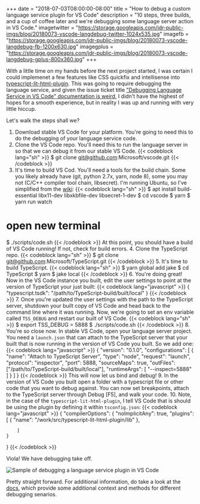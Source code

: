 +++
date = "2018-07-03T08:00:00-08:00"
title = "How to debug a custom language service plugin for VS Code"
description = "10 steps, three builds, and a cup of coffee later and we're debugging some language server action in VS Code."
imagetwitter = "https://storage.googleapis.com/jdr-public-imgs/blog/20180073-vscode-langdebug-twitter-1024x535.jpg"
imagefb = "https://storage.googleapis.com/jdr-public-imgs/blog/20180073-vscode-langdebug-fb-1200x630.jpg"
imagegplus = "https://storage.googleapis.com/jdr-public-imgs/blog/20180073-vscode-langdebug-gplus-800x360.jpg"
+++

With a little time on my hands before the next project started, I was certain I could implemenet a few features like CSS quickfix and intellisense into [typescript-lit-html-plugin](https://github.com/Microsoft/typescript-lit-html-plugin). This was going to require debugging the language service, and given the issue ticket title ["Debugging Language Service in VS Code" documentation is weird](https://github.com/Microsoft/TypeScript/issues/19254), I didn't have the highest of hopes for a smooth experience, but in reality I was up and running with very little hiccup.

Let's walk the steps shall we?

1. Download stable VS Code for your platform. You're going to need this to do the debugging of your language service code.
2. Clone the VS Code repo. You'll need this to run the language server in so that we can debug it from our stable VS Code.
{{< codeblock lang="sh" >}}
$ git clone git@github.com:Microsoft/vscode.git
{{< /codeblock >}}
3. It's time to build VS Cod. You'll need a tools for the build chain. Some you likely already have (git, python 2.7x, yarn, node 8), some you may not (C/C++ compiler tool chain, libsecret). I'm running Ubuntu, so I've simplified from the [wiki](https://github.com/Microsoft/vscode/wiki/How-to-Contribute):
{{< codeblock lang="sh" >}}
$ apt install build-essential libx11-dev libxkbfile-dev libsecret-1-dev
$ cd vscode
$ yarn
$ yarn run watch
# open new terminal
$ ./scripts/code.sh
{{< /codeblock >}}
At this point, you should have a build of VS Code running! If not, check for build errors.
4. Clone the TypeScript repo.
{{< codeblock lang="sh" >}}
$ git clone git@github.com:Microsoft/TypeScript.git
{{< /codeblock >}}
5. It's time to build TypeScript.
{{< codeblock lang="sh" >}}
$ yarn global add jake
$ cd TypeScript
$ yarn
$ jake local
{{< /codeblock >}}
6. You're doing great! Now in the VS Code instance you built, edit the user settings to point at the version of TypeScript your just built:
{{< codeblock lang="javascript" >}}
{
   "typescript.tsdk": "/path/to/TypeScript-build/built/local"
}
{{< /codeblock >}}
7. Once you're updated the user settings with the path to the TypeScript server, shutdown your built copy of VS Code and head back to the command line where it was running. Now, we're going to set an env variable called `TSS_DEBUG` and restart our built of VS Code.
{{< codeblock lang="sh" >}}
$ export TSS_DEBUG = 5888
$ ./scripts/code.sh
{{< /codeblock >}}
8. You're so close now. In stable VS Code, open your language server project. You need a `launch.json` that can attach to the TypeScript server that your built that is now running in the version of VS Code you built. So we add one:
{{< codeblock lang="javascript" >}}
{
    "version": "0.1.0",
    "configurations": [
        {
            "name": "Attach to TypeScript Server",
            "type": "node",
            "request": "launch",
            "protocol": "inspector",
            "port": 5888,
            "sourceMaps": true,
            "outFiles": ["/path/to/TypeScript-build/built/local"],
            "runtimeArgs": [
                 "--inspect=5888"
            ]
        }
    ]
}
{{< /codeblock >}}
This will now let us bind and debug!
9. In the version of VS Code you built open a folder with a typescript file or other code that you want to debug against. You can now set breakpoints, attach to the TypeScript server through Debug [F5], and walk your code.
10. Note, in the case of the `typescript-lit-html-plugin`, I tell VS Code that is should be using the plugin by defining it within `tsconfig.json`:
{{< codeblock lang="javascript" >}}
{
    "compilerOptions": {
        "noImplicitAny": true,
        "plugins": [
            {
                "name": "/work/src/typescript-lit-html-plugin/lib"
            },

        ]
    }
}
{{< /codeblock >}}

Viola! We have debugging take off.

<img src="https://storage.googleapis.com/jdr-public-imgs/blog/ss-2018-07-03-800-lang-server-debug.png" alt="Sample of debugging a language service plugin in VS Code">

Pretty straight forward. For additional information, do take a look at the [docs](https://github.com/Microsoft/TypeScript/wiki/Debugging-Language-Service-in-VS-Code), which provide some additional context and methods for different debugging senarios.